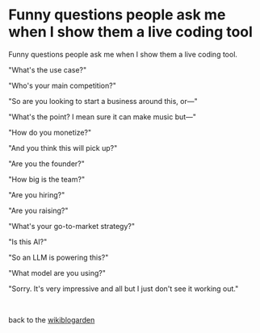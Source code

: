 # Funny questions people ask me when I show them a live coding tool

Funny questions people ask me when I show them a live coding tool.

"What's the use case?"

"Who's your main competition?"

"So are you looking to start a business around this, or—"

"What's the point? I mean sure it can make music but—"

"How do you monetize?"

"And you think this will pick up?"

"Are you the founder?"

"How big is the team?"

"Are you hiring?"

"Are you raising?"

"What's your go-to-market strategy?"

"Is this AI?"

"So an LLM is powering this?"

"What model are you using?"

"Sorry. It's very impressive and all but I just don't see it working out."

<br>

back to the [wikiblogarden](/sky)

